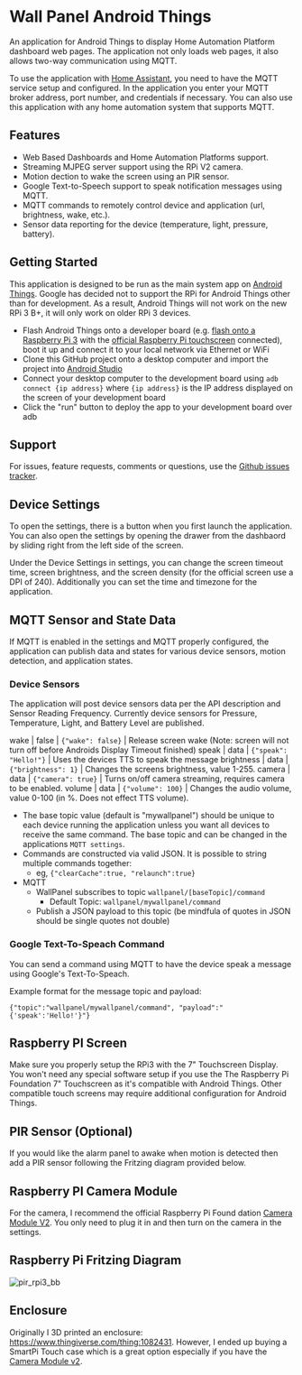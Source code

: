 # Wall Panel Android Things

An application for Android Things to display Home Automation Platform dashboard web pages.  The application not only loads web pages, it also allows two-way communication using MQTT.  

To use the application with [Home Assistant](https://home-assistant.io/getting-started/), you need to have the MQTT service setup and configured. In the application you enter your MQTT broker address, port number, and credentials if necessary. You can also use this application with any home automation system that supports MQTT. 

## Features
- Web Based Dashboards and Home Automation Platforms support.
- Streaming MJPEG server support using the RPi V2 camera.
- Motion dection to wake the screen using an PIR sensor.
- Google Text-to-Speech support to speak notification messages using MQTT.
- MQTT commands to remotely control device and application (url, brightness, wake, etc.).
- Sensor data reporting for the device (temperature, light, pressure, battery).

## Getting Started

This application is designed to be run as the main system app on [Android Things](https://developer.android.com/things). Google has decided not to support the RPi for Android Things other than for development. As a result, Android Things will not work on the new RPi 3 B+, it will only work on older RPi 3 devices.

* Flash Android Things onto a developer board (e.g. [flash onto a Raspberry Pi 3](https://developer.android.com/things/hardware/raspberrypi.html) with the [official Raspberry Pi touchscreen](https://www.raspberrypi.org/products/raspberry-pi-touch-display/) connected), boot it up and connect it to your local network via Ethernet or WiFi
* Clone this GitHub project onto a desktop computer and import the project into [Android Studio](https://developer.android.com/studio/index.html)
* Connect your desktop computer to the development board using `adb connect {ip address}` where `{ip address}` is the IP address displayed on the screen of your development board
* Click the "run" button to deploy the app to your development board over adb

## Support

For issues, feature requests, comments or questions, use the [Github issues tracker](https://github.com/thanksmister/wallpanel-android-things/issues). 

## Device Settings
To open the settings, there is a button when you first launch the application. You can also open the settings by opening the drawer from the dashbaord by sliding right from the left side of the screen.

Under the Device Settings in settings, you can change the screen timeout time, screen brightness, and the screen density (for the official screen use a DPI of 240).  Additionally you can set the time and timezone for the application. 

## MQTT Sensor and State Data
If MQTT is enabled in the settings and MQTT properly configured, the application can publish data and states for various device sensors, motion detection, and application states.

### Device Sensors
The application will post device sensors data per the API description and Sensor Reading Frequency. Currently device sensors for Pressure, Temperature, Light, and Battery Level are published. 

wake | false | ```{"wake": false}``` | Release screen wake (Note: screen will not turn off before Androids Display Timeout finished)
speak | data | ```{"speak": "Hello!"}``` | Uses the devices TTS to speak the message
brightness | data | ```{"brightness": 1}``` | Changes the screens brightness, value 1-255. 
camera | data | ```{"camera": true}``` | Turns on/off camera streaming, requires camera to be enabled.
volume | data | ```{"volume": 100}``` | Changes the audio volume, value 0-100 (in %. Does not effect TTS volume).

* The base topic value (default is "mywallpanel") should be unique to each device running the application unless you want all devices to receive the same command. The base topic and can be changed in the applications ```MQTT settings```.
* Commands are constructed via valid JSON. It is possible to string multiple commands together:
  * eg, ```{"clearCache":true, "relaunch":true}```
* MQTT
  * WallPanel subscribes to topic ```wallpanel/[baseTopic]/command```
    * Default Topic: ```wallpanel/mywallpanel/command```
  * Publish a JSON payload to this topic (be mindfula of quotes in JSON should be single quotes not double)

### Google Text-To-Speach Command
You can send a command using MQTT to have the device speak a message using Google's Text-To-Speach. 

Example format for the message topic and payload: 

```{"topic":"wallpanel/mywallpanel/command", "payload":"{'speak':'Hello!'}"}```

## Raspberry PI Screen

Make sure you properly setup the RPi3 with the 7" Touchscreen Display.  You won't need any special software setup if you use the The Raspberry Pi Foundation 7" Touchscreen as it's compatible with Android Things. Other compatible touch screens may require additional configuration for Android Things.

## PIR Sensor (Optional)

If you would like the alarm panel to awake when motion is detected then add a PIR sensor following the Fritzing diagram provided below.

## Raspberry PI Camera Module

For the camera, I recommend the official Raspberry Pi Found dation [Camera Module V2](https://www.raspberrypi.org/products/camera-module-v2/).  You only need to plug it in and then turn on the camera in the settings. 

## Raspberry Pi Fritzing Diagram

![pir_rpi3_bb](https://user-images.githubusercontent.com/142340/38437807-007ba368-39af-11e8-82ae-09e10959e743.png)

## Enclosure

Originally I 3D printed an enclosure: https://www.thingiverse.com/thing:1082431. However, I ended up buying a SmartPi Touch case which is a great option especially if you have the [Camera Module v2](https://www.raspberrypi.org/products/camera-module-v2/).
